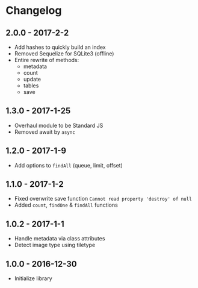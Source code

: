 
# Changelog

## 2.0.0 - 2017-2-2

- Add hashes to quickly build an index
- Removed Sequelize for SQLite3 (offline)
- Entire rewrite of methods:
  - metadata
  - count
  - update
  - tables
  - save

## 1.3.0 - 2017-1-25

- Overhaul module to be Standard JS
- Removed await by `async`

## 1.2.0 - 2017-1-9

- Add options to `findAll` (queue, limit, offset)

## 1.1.0 - 2017-1-2

- Fixed overwrite save function `Cannot read property 'destroy' of null`
- Added `count`, `findOne` & `findAll` functions

## 1.0.2 - 2017-1-1

- Handle metadata via class attributes
- Detect image type using tiletype

## 1.0.0 - 2016-12-30

- Initialize library
